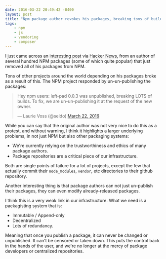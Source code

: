```yaml
---
date: 2016-03-22 20:49:42 -0400
layout: post
title: "Npm package author revokes his packages, breaking tons of builds"
tags:
    - npm
    - js
    - vendoring
    - composer
---
```


I just came across an [interesting post][1] via [Hacker News][2], from an
author of several hundred NPM packages (some of which quite popular) that
just removed all of his packages from NPM.

Tons of other projects around the world depending on his packages broke as
a result of this. The NPM project responded by un-un-publishing the packages:

<blockquote class="twitter-tweet" data-lang="en"><p lang="en" dir="ltr">Hey npm users: left-pad 0.0.3 was unpublished, breaking LOTS of builds. To fix, we are un-un-publishing it at the request of the new owner.</p>&mdash; Laurie Voss (@seldo) <a href="https://twitter.com/seldo/status/712414400808755200">March 22, 2016</a></blockquote>
<script async src="//platform.twitter.com/widgets.js" charset="utf-8"></script>

While you can say that the original author was not very nice to do this as
a protest, and without warning, I think it highlights a larger underlying
problems, in not just NPM but also other packaging systems:

* We're currently relying on the trustworthiness and ethics of many package
  authors.
* Package repositories are a critical piece of our infrastructure.

Both are single points of failure for a lot of projects, except the few
that actually commit their `node_modules`, `vendor`, etc directories to
their github repository.

Another interesting thing is that package authors can not just un-publish
their packages, they can even modify already-released packages.

I think this is a very weak link in our infrastructure. What we need is a
packagisting system that is:

* Immutable / Append-only
* Decentralized
* Lots of redundancy.

Meaning that once you publish a package, it can never be changed or
unpublished. It can't be censored or taken down. This puts the control
back in the hands of the user, and we're no longer at the mercy of package
developers or centralized repositories.

[1]: https://medium.com/@azerbike/i-ve-just-liberated-my-modules-9045c06be67c
[2]: https://news.ycombinator.com/item?id=11340510
